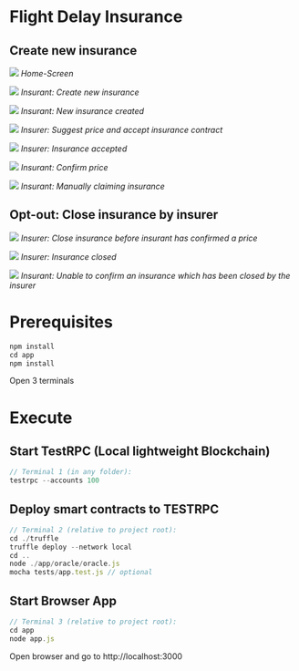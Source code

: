 
# Flight Delay Insurance

## Create new insurance

![](/images/1.png)
*Home-Screen*

![](/images/2.png)
*Insurant: Create new insurance*

![](/images/3.png)
*Insurant: New insurance created*

![](/images/4.png)
*Insurer: Suggest price and accept insurance contract*

![](/images/5.png)
*Insurer: Insurance accepted*

![](/images/6.png)
*Insurant: Confirm price*

![](/images/7.png)
*Insurant: Manually claiming insurance*

## Opt-out: Close insurance by insurer

![](/images/8.png)
*Insurer: Close insurance before insurant has confirmed a price*

![](/images/9.png)
*Insurer: Insurance closed*

![](/images/10.png)
*Insurant: Unable to confirm an insurance which has been closed by the insurer*

# Prerequisites

```javascript
npm install
cd app
npm install
```

Open 3 terminals

# Execute

## Start TestRPC (Local lightweight Blockchain)

```javascript
// Terminal 1 (in any folder):
testrpc --accounts 100
```

## Deploy smart contracts to TESTRPC

```javascript
// Terminal 2 (relative to project root):
cd ./truffle
truffle deploy --network local
cd ..
node ./app/oracle/oracle.js
mocha tests/app.test.js // optional
```

## Start Browser App

```javascript
// Terminal 3 (relative to project root):
cd app
node app.js
```

Open browser and go to http://localhost:3000
